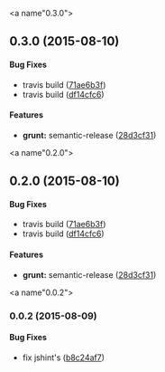 <a name"0.3.0"></a>
## 0.3.0 (2015-08-10)


#### Bug Fixes

* travis build ([71ae6b3f](https://github.com/claudiocro/tektronix-metacatalog-client/commit/71ae6b3f))
* travis build ([df14cfc6](https://github.com/claudiocro/tektronix-metacatalog-client/commit/df14cfc6))


#### Features

* **grunt:** semantic-release ([28d3cf31](https://github.com/claudiocro/tektronix-metacatalog-client/commit/28d3cf31))


<a name"0.2.0"></a>
## 0.2.0 (2015-08-10)


#### Bug Fixes

* travis build ([71ae6b3f](https://github.com/claudiocro/tektronix-metacatalog-client/commit/71ae6b3f))
* travis build ([df14cfc6](https://github.com/claudiocro/tektronix-metacatalog-client/commit/df14cfc6))


#### Features

* **grunt:** semantic-release ([28d3cf31](https://github.com/claudiocro/tektronix-metacatalog-client/commit/28d3cf31))


<a name"0.0.2"></a>
### 0.0.2 (2015-08-09)


#### Bug Fixes

* fix jshint's ([b8c24af7](https://github.com/claudiocro/tektronix-metacatalog-client/commit/b8c24af7))



